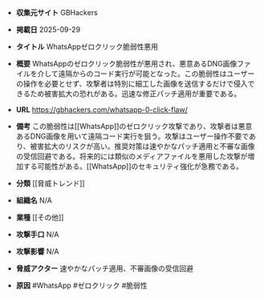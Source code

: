- **収集元サイト**
GBHackers

- **掲載日**
2025-09-29

- **タイトル**
WhatsAppゼロクリック脆弱性悪用

- **概要**
WhatsAppのゼロクリック脆弱性が悪用され、悪意あるDNG画像ファイルを介して遠隔からのコード実行が可能となった。この脆弱性はユーザーの操作を必要とせず、攻撃者は特別に細工した画像を送信するだけで侵入できるため被害拡大の恐れがある。迅速な修正パッチ適用が重要である。

- **URL**
https://gbhackers.com/whatsapp-0-click-flaw/

- **備考**
この脆弱性は[[WhatsApp]]のゼロクリック攻撃であり、攻撃者は悪意あるDNG画像を用いて遠隔コード実行を狙う。攻撃はユーザー操作不要であり、被害拡大のリスクが高い。推奨対策は速やかなパッチ適用と不審な画像の受信回避である。将来的には類似のメディアファイルを悪用した攻撃が増加する可能性がある。[[WhatsApp]]のセキュリティ強化が急務である。

- **分類**
[[脅威トレンド]]

- **組織名**
N/A

- **業種**
[[その他]]

- **攻撃手口**
N/A

- **攻撃影響**
N/A

- **脅威アクター**
速やかなパッチ適用、不審画像の受信回避

- **原因**
#WhatsApp #ゼロクリック #脆弱性
